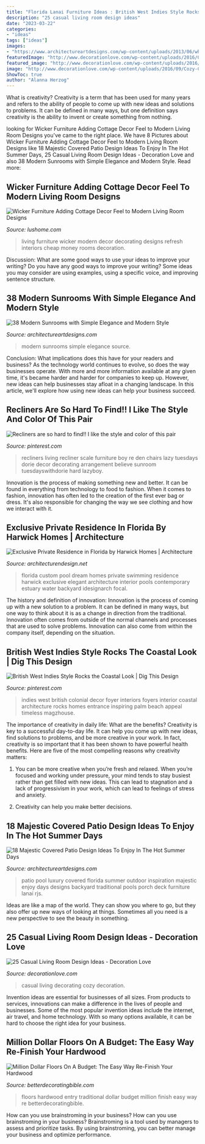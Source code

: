 ```yaml
---
title: "Florida Lanai Furniture Ideas : British West Indies Style Rocks The Coastal Look"
description: "25 casual living room design ideas"
date: "2023-03-22"
categories:
- "ideas"
tags: ["ideas"]
images:
- "https://www.architectureartdesigns.com/wp-content/uploads/2013/06/whitespacearchitecture._com-630x419.jpg"
featuredImage: "http://www.decorationlove.com/wp-content/uploads/2016/09/Cozy-Casual-Living-Room-Decorating-Ideas-2.jpg"
featured_image: "http://www.decorationlove.com/wp-content/uploads/2016/09/Cozy-Casual-Living-Room-Decorating-Ideas-2.jpg"
image: "http://www.decorationlove.com/wp-content/uploads/2016/09/Cozy-Casual-Living-Room-Decorating-Ideas-2.jpg"
ShowToc: true
author: "Alanna Herzog"
---
```



What is creativity?
Creativity is a term that has been used for many years and refers to the ability of people to come up with new ideas and solutions to problems. It can be defined in many ways, but one definition says creativity is the ability to invent or create something from nothing.

	

		
looking for Wicker Furniture Adding Cottage Decor Feel to Modern Living Room Designs you've came to the right place. We have 8 Pictures about Wicker Furniture Adding Cottage Decor Feel to Modern Living Room Designs like 18 Majestic Covered Patio Design Ideas To Enjoy In The Hot Summer Days, 25 Casual Living Room Design Ideas - Decoration Love and also 38 Modern Sunrooms with Simple Elegance and Modern Style. Read more:
		
    
## Wicker Furniture Adding Cottage Decor Feel To Modern Living Room Designs

<img loading=lazy src="https://www.lushome.com/wp-content/uploads/2015/09/modern-living-rooms-with-wicker-furniture-22.jpg" onerror="this.onerror=null;this.src='https://tse2.mm.bing.net/th?id=OIP.3IWx8HC8JR6ZqoAoAKiu4gHaF7&amp;pid=15.1';" alt="Wicker Furniture Adding Cottage Decor Feel to Modern Living Room Designs">

_Source: lushome.com_

>living furniture wicker modern decor decorating designs refresh interiors cheap money rooms decoration. 

	

Discussion: What are some good ways to use your ideas to improve your writing?
Do you have any good ways to improve your writing? Some ideas you may consider are using examples, using a specific voice, and improving sentence structure.

    
## 38 Modern Sunrooms With Simple Elegance And Modern Style

<img loading=lazy src="https://www.architectureartdesigns.com/wp-content/uploads/2013/06/whitespacearchitecture._com-630x419.jpg" onerror="this.onerror=null;this.src='https://tse2.mm.bing.net/th?id=OIP.0EbwvL1aVG9wYqsnqqyaUQHaE7&amp;pid=15.1';" alt="38 Modern Sunrooms with Simple Elegance and Modern Style">

_Source: architectureartdesigns.com_

>modern sunrooms simple elegance source. 

	

Conclusion: What implications does this have for your readers and business?
As the technology world continues to evolve, so does the way businesses operate. With more and more information available at any given time, it's became harder and harder for companies to keep up. However, new ideas can help businesses stay afloat in a changing landscape. In this article, we'll explore how using new ideas can help your business succeed.

    
## Recliners Are So Hard To Find!! I Like The Style And Color Of This Pair

<img loading=lazy src="https://s-media-cache-ak0.pinimg.com/736x/43/15/a5/4315a5bb300463235bfdcd99a80d5434--small-den-decorating-sunroom-decorating.jpg" onerror="this.onerror=null;this.src='https://tse4.mm.bing.net/th?id=OIP.H-B2uM0FrjQk1ZtP-0ym8gHaJ6&amp;pid=15.1';" alt="Recliners are so hard to find!! I like the style and color of this pair">

_Source: pinterest.com_

>recliners living recliner scale furniture boy re den chairs lazy tuesdays dorie decor decorating arrangement believe sunroom tuesdayswithdorie hard lazyboy. 

	

Innovation is the process of making something new and better. It can be found in everything from technology to food to fashion. When it comes to fashion, innovation has often led to the creation of the first ever bag or dress. It's also responsible for changing the way we see clothing and how we interact with it.

    
## Exclusive Private Residence In Florida By Harwick Homes | Architecture

<img loading=lazy src="http://cdn.architecturendesign.net/wp-content/uploads/2015/06/Estuary-Custom-4-14.jpg" onerror="this.onerror=null;this.src='https://tse1.mm.bing.net/th?id=OIP.xDWYYzIu_gtBQiepc0U0VAHaE8&amp;pid=15.1';" alt="Exclusive Private Residence in Florida by Harwick Homes | Architecture">

_Source: architecturendesign.net_

>florida custom pool dream homes private swimming residence harwick exclusive elegant architecture interior pools contemporary estuary water backyard idesignarch focal. 

	

The history and definition of innovation:
Innovation is the process of coming up with a new solution to a problem. It can be defined in many ways, but one way to think about it is as a change in direction from the traditional. Innovation often comes from outside of the normal channels and processes that are used to solve problems. Innovation can also come from within the company itself, depending on the situation.

    
## British West Indies Style Rocks The Coastal Look | Dig This Design

<img loading=lazy src="https://i.pinimg.com/736x/15/d3/e9/15d3e9a0586f5bfa361e4735268c4839--west-indies-style-british-west-indies.jpg" onerror="this.onerror=null;this.src='https://tse1.mm.bing.net/th?id=OIP.HPjeeDVscpv07bhxI5z-MgHaJQ&amp;pid=15.1';" alt="British West Indies Style Rocks the Coastal Look | Dig This Design">

_Source: pinterest.com_

>indies west british colonial decor foyer interiors foyers interior coastal architecture rocks homes entrance inspiring palm beach appeal timeless magzhouse. 

	

The importance of creativity in daily life: What are the benefits?
Creativity is key to a successful day-to-day life. It can help you come up with new ideas, find solutions to problems, and be more creative in your work. In fact, creativity is so important that it has been shown to have powerful health benefits. Here are five of the most compelling reasons why creativity matters: 
1. You can be more creative when you’re fresh and relaxed. When you’re focused and working under pressure, your mind tends to stay busiest rather than get filled with new ideas. This can lead to stagnation and a lack of progressivism in your work, which can lead to feelings of stress and anxiety. 

2. Creativity can help you make better decisions.

    
## 18 Majestic Covered Patio Design Ideas To Enjoy In The Hot Summer Days

<img loading=lazy src="http://www.architectureartdesigns.com/wp-content/uploads/2015/04/1225-630x419.jpg" onerror="this.onerror=null;this.src='https://tse3.mm.bing.net/th?id=OIP.mOA4-3l5QLzLsPm9GzXPtwHaE7&amp;pid=15.1';" alt="18 Majestic Covered Patio Design Ideas To Enjoy In The Hot Summer Days">

_Source: architectureartdesigns.com_

>patio pool luxury covered florida summer outdoor inspiration majestic enjoy days designs backyard traditional pools porch deck furniture lanai rjs. 

	

Ideas are like a map of the world. They can show you where to go, but they also offer up new ways of looking at things. Sometimes all you need is a new perspective to see the beauty in something.

    
## 25 Casual Living Room Design Ideas - Decoration Love

<img loading=lazy src="http://www.decorationlove.com/wp-content/uploads/2016/09/Cozy-Casual-Living-Room-Decorating-Ideas-2.jpg" onerror="this.onerror=null;this.src='https://tse2.mm.bing.net/th?id=OIP.JQcaewhs4FMmnE9bMbTitgHaK1&amp;pid=15.1';" alt="25 Casual Living Room Design Ideas - Decoration Love">

_Source: decorationlove.com_

>casual living decorating cozy decoration. 

	

Invention ideas are essential for businesses of all sizes. From products to services, innovations can make a difference in the lives of people and businesses. Some of the most popular invention ideas include the internet, air travel, and home technology. With so many options available, it can be hard to choose the right idea for your business.

    
## Million Dollar Floors On A Budget: The Easy Way Re-Finish Your Hardwood

<img loading=lazy src="https://betterdecoratingbible.com/wp-content/uploads/2013/12/traditional-entry.jpg" onerror="this.onerror=null;this.src='https://tse2.mm.bing.net/th?id=OIP.aGwE49tYbfqPjA6YRmg9rgHaLH&amp;pid=15.1';" alt="Million Dollar Floors On A Budget: The Easy Way Re-Finish Your Hardwood">

_Source: betterdecoratingbible.com_

>floors hardwood entry traditional dollar budget million finish easy way re betterdecoratingbible. 

	

How can you use brainstroming in your business?
How can you use brainstroming in your business? Brainstroming is a tool used by managers to assess and prioritize tasks. By using brainstroming, you can better manage your business and optimize performance.

